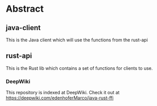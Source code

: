 # Abstract

## java-client
This is the Java client which will use the functions from the rust-api
## rust-api
This is the Rust lib which contains a set of functions for clients to use.

### DeepWiki
This repository is indexed at DeepWiki. Check it out at https://deepwiki.com/edenhoferMarco/java-rust-ffi
